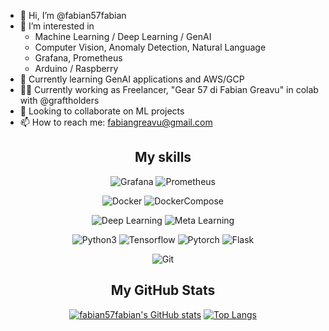 
- 👋 Hi, I’m @fabian57fabian
- 👀 I’m interested in
  - Machine Learning / Deep Learning / GenAI
  - Computer Vision, Anomaly Detection, Natural Language
  - Grafana, Prometheus
  - Arduino / Raspberry
- 🌱 Currently learning GenAI applications and AWS/GCP
- 👨‍💼 Currently working as Freelancer, "Gear 57 di Fabian Greavu" in colab with @graftholders
- 💞️ Looking to collaborate on ML projects
- 📫 How to reach me: fabiangreavu@gmail.com

<div align=center>
<h2>My skills</h2>

![Grafana](https://img.shields.io/badge/Grafana-Dashboard-orange)
![Prometheus](https://img.shields.io/badge/Prometheus-Monitoring-orange)

![Docker](https://img.shields.io/badge/Docker--blue)
![DockerCompose](https://img.shields.io/badge/Docker_Compose--blue)

![Deep Learning](https://img.shields.io/badge/DeepLearning--violet)
![Meta Learning](https://img.shields.io/badge/MetaLearning--violet)

![Python3](https://img.shields.io/badge/python--blue)
![Tensorflow](https://img.shields.io/badge/Tensorflow--blue)
![Pytorch](https://img.shields.io/badge/Pytorch--blue)
![Flask](https://img.shields.io/badge/Flask--blue)

![Git](https://img.shields.io/badge/github-git-blue)

<h2>My GitHub Stats</h2>

  [![fabian57fabian's GitHub stats](https://github-readme-stats.vercel.app/api?username=fabian57fabian&show_icons=true&theme=radical)](https://github.com/anuraghazra/github-readme-stats)
  [![Top Langs](https://github-readme-stats.vercel.app/api/top-langs/?username=fabian57fabian&theme=radical)](https://github.com/fabian57fabian/github-readme-stats)

</div>

<!---
fabian57fabian/fabian57fabian is a ✨ special ✨ repository because its `README.md` (this file) appears on your GitHub profile.
You can click the Preview link to take a look at your changes.
--->
